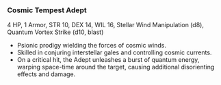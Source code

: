 ### Cosmic Tempest Adept

4 HP, 1 Armor, STR 10, DEX 14, WIL 16, Stellar Wind Manipulation (d8), Quantum Vortex Strike (d10, blast)

- Psionic prodigy wielding the forces of cosmic winds.
- Skilled in conjuring interstellar gales and controlling cosmic currents.
- On a critical hit, the Adept unleashes a burst of quantum energy, warping space-time around the target, causing additional disorienting effects and damage.